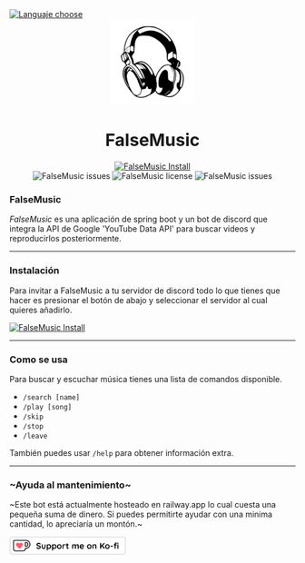 <a href="https://github.com/falseme/ds-falsemusic/blob/main/README-EN.md">
	<img src="https://img.shields.io/badge/Español-English-inactive?style=flat-square&labelColor=informational" alt="Languaje choose">
</a>
<div align=center>
	<img src="icon.svg" width="150" height="150" alt="FalseMusic Logo">
	<br>
	<h1 style="font-size:30px">FalseMusic</h1>
	<a href="https://discord.com/api/oauth2/authorize?client_id=1130031187692376114&permissions=36702208&scope=bot">
		<img src="https://img.shields.io/badge/falsemusic-añadir_a_discord-informational?style=for-the-badge&logo=discord&logoColor=fff" alt="FalseMusic Install">
	</a>
	<br>
	<img src="https://img.shields.io/github/issues/falseme/ds-falsemusic?style=for-the-badge&label=issues" alt="FalseMusic issues">
	<img src="https://img.shields.io/github/license/falseme/ds-falsemusic?style=for-the-badge&label=license" alt="FalseMusic license">
	<img src="https://img.shields.io/github/release/falseme/ds-falsemusic?style=for-the-badge&label=version" alt="FalseMusic issues">
</div>

### FalseMusic
*FalseMusic* es una aplicación de spring boot y un bot de discord que integra la API de Google 'YouTube Data API' para buscar videos y reproducirlos posteriormente.

------------

### Instalación
Para invitar a FalseMusic a tu servidor de discord todo lo que tienes que hacer es presionar el botón de abajo y seleccionar el servidor al cual quieres añadirlo.

<a href="https://discord.com/api/oauth2/authorize?client_id=1151665218137632788&permissions=8&scope=bot">
	<img src="https://img.shields.io/badge/falsemusic-añadir_a_discord-informational?style=for-the-badge&logo=discord&logoColor=fff" alt="FalseMusic Install">
</a>

------------

### Como se usa
Para buscar y escuchar música tienes una lista de comandos disponible.

- `/search [name]`
- `/play [song]`
- `/skip`
- `/stop`
- `/leave`

También puedes usar `/help` para obtener información extra.

------------

### ~Ayuda al mantenimiento~
~Este bot está actualmente hosteado en railway.app lo cual cuesta una pequeña suma de dinero. Si puedes permitirte ayudar con una minima cantidad, lo apreciaría un montón.~

<a href="https://ko-fi.com/falseme">
	<img src="kofi_button_stroke.png" alt="falseme ko-fi" height=32px>
</a>
